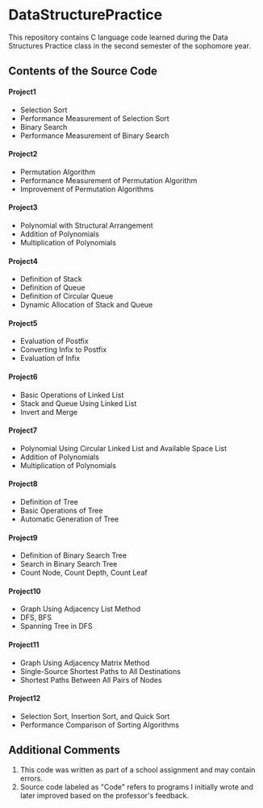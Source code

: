 # DataStructurePractice
This repository contains C language code learned during the Data Structures Practice class in the second semester of the sophomore year.




## Contents of the Source Code

#### Project1
- Selection Sort
- Performance Measurement of Selection Sort
- Binary Search
- Performance Measurement of Binary Search

#### Project2
- Permutation Algorithm
- Performance Measurement of Permutation Algorithm
- Improvement of Permutation Algorithms

#### Project3
- Polynomial with Structural Arrangement
- Addition of Polynomials
- Multiplication of Polynomials

#### Project4
- Definition of Stack
- Definition of Queue
- Definition of Circular Queue
- Dynamic Allocation of Stack and Queue

#### Project5
- Evaluation of Postfix
- Converting Infix to Postfix
- Evaluation of Infix

#### Project6
- Basic Operations of Linked List
- Stack and Queue Using Linked List
- Invert and Merge

#### Project7
- Polynomial Using Circular Linked List and Available Space List
- Addition of Polynomials
- Multiplication of Polynomials

#### Project8
- Definition of Tree
- Basic Operations of Tree
- Automatic Generation of Tree

#### Project9
- Definition of Binary Search Tree
- Search in Binary Search Tree
- Count Node, Count Depth, Count Leaf

#### Project10
- Graph Using Adjacency List Method
- DFS, BFS
- Spanning Tree in DFS

#### Project11
- Graph Using Adjacency Matrix Method
- Single-Source Shortest Paths to All Destinations
- Shortest Paths Between All Pairs of Nodes

#### Project12
- Selection Sort, Insertion Sort, and Quick Sort
- Performance Comparison of Sorting Algorithms




## Additional Comments
1. This code was written as part of a school assignment and may contain errors.
2. Source code labeled as "Code" refers to programs I initially wrote and later improved based on the professor's feedback.
